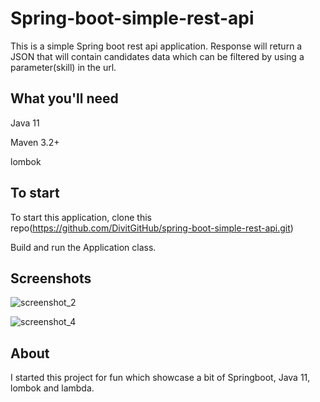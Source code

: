 # Spring-boot-simple-rest-api
This is a simple Spring boot rest api application. Response will return a JSON that will contain candidates data which can be filtered by using a parameter(skill) in the url.

## What you'll need
Java 11

Maven 3.2+

lombok

## To start
To start this application, clone this repo(https://github.com/DivitGitHub/spring-boot-simple-rest-api.git)

Build and run the Application class.

## Screenshots

![screenshot_2](https://user-images.githubusercontent.com/26686429/49812656-d14bed00-fd5d-11e8-9922-78df0eecc230.png)

![screenshot_4](https://user-images.githubusercontent.com/26686429/49812661-d5780a80-fd5d-11e8-92a0-a6d6392c9ec5.png)

## About
I started this project for fun which showcase a bit of Springboot, Java 11, lombok and lambda.
